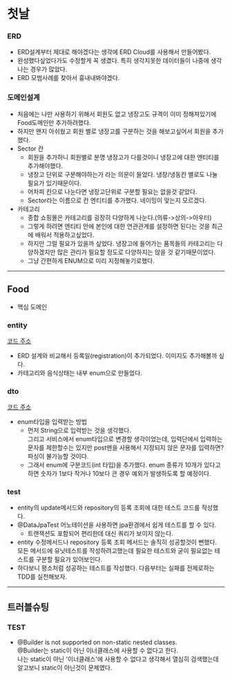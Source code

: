 # 첫날

### ERD
- ERD설계부터 제대로 해야겠다는 생각에 ERD Cloud를 사용해서 만들어봤다.
- 완성했다싶었다가도 수정할게 꼭 생겼다. 특히 생각지못한 데이터들이 나중에 생각나는 경우가 많았다.
- ERD 모범사례를 찾아서 흉내내봐야겠다.

### 도메인설계
- 처음에는 나만 사용하기 위해서 회원도 없고 냉장고도 규격이 이미 정해져있기에 Food도메인만 추가하려했다.
- 하지만 왠지 아쉬웠고 회원 별로 냉장고를 구분하는 것을 해보고싶어서 회원을 추가했다.
- Sector 칸
    - 회원을 추가하니 회원별로 분명 냉장고가 다를것이니 냉장고에 대한 엔티티를 추가해야했다.
    - 냉장고 단위로 구분해야하는가 라는 의문이 들었다. 냉장/냉동칸 별로도 나눌 필요가 있기때문이다.
    - 어차피 칸으로 나눈다면 냉장고단위로 구분할 필요는 없을것 같았다.
    - Sector라는 이름으로 칸 엔티티를 추가했다. 네이밍이 맞는지 모르겠다.
- 카테고리
    - 종합 쇼핑몰은 카테고리를 굉장히 다양하게 나눈다.(의류->상의->아우터)
    - 그렇게 하려면 엔티티 안에 본인에 대한 연관관계를 설정하면 된다는 것을 최근에 배워서 적용하고싶었다.
    - 하지만 그럴 필요가 있을까 싶었다. 냉장고에 들어가는 품목들의 카테고리는 다양하겠지만 많은 관리가 필요할 정도로 다양하지는 않을 것 같기때문이었다.
    - 그냥 간편하게 ENUM으로 미리 지정해놓기로했다.

---

## Food
- 핵심 도메인

### entity
[코드 주소](https://github.com/liean17/My-Refrigerator/blob/feat/food/src/main/java/com/toy/refrigerator/food/entity/Food.java)
- ERD 설계와 비교해서 등록일(registration)이 추가되었다. 이미지도 추가해볼까 싶다.
- 카테고리와 음식상태는 내부 enum으로 만들었다.

### dto
[코드 주소](https://github.com/liean17/My-Refrigerator/blob/feat/food/src/main/java/com/toy/refrigerator/food/dto/FoodDto.java)
- enum타입을 입력받는 방법
    - 먼저 String으로 입력받는 것을 생각했다.  
    그리고 서비스에서 enum타입으로 변경할 생각이었는데, 입력단에서 입력하는 문자를 제한할수는 있지만 post맨을 사용해서 지정되지 않은 문자를 입력하면? 파싱이 불가능할 것이다.
    - 그래서 enum에 구분코드(int 타입)을 추가했다. enum 종류가 10개가 있다고하면 숫자가 1보다 작거나 10보다 큰 경우 예외가 발생하도록 할 예정이다.

### test
- entity의 update메서드와 repository의 등록 조회에 대한 테스트 코드를 작성했다.
- @DataJpaTest 어노테이션을 사용하면 jpa환경에서 쉽게 테스트를 할 수 있다.
    - 트랜잭션도 포함되어 편리한데 대신 쿼리가 보이지 않는다.
- entity 수정메서드나 repository 등록 조회 메서드는 솔직히 성공할것이 뻔했다.  
모든 메서드에 유닛테스트를 작성하려고했는데 필요한 테스트와 굳이 필요없는 테스트를 구분할 필요가 있어보인다.  
- 하다보니 평소처럼 성공하는 테스트를 작성했다. 다음부터는 실패를 전제로하는 TDD를 실천해보자.    

---

## 트러블슈팅

### TEST
- @Builder is not supported on non-static nested classes.  
@Builder는 static이 아닌 이너클래스에 사용할 수 없다고 한다.  
나는 static이 아닌 '이너클래스'에 사용할 수 없다고 생각해서 열심히 검색했는데  
알고보니 static이 아닌것이 문제였다. 